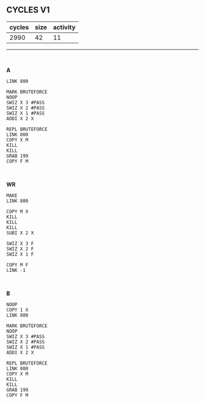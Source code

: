 ## CYCLES V1

| cycles | size | activity |
| ------ | ---- | -------- |
| 2990 | 42 | 11 |
<hr>
<br>

**A**

```
LINK 800

MARK BRUTEFORCE
NOOP
SWIZ X 3 #PASS
SWIZ X 2 #PASS
SWIZ X 1 #PASS
ADDI X 2 X

REPL BRUTEFORCE
LINK 800
COPY X M
KILL
KILL
GRAB 199
COPY F M
```

<br>

**WR**

```
MAKE
LINK 800

COPY M X
KILL
KILL
KILL
SUBI X 2 X

SWIZ X 3 F
SWIZ X 2 F
SWIZ X 1 F

COPY M F
LINK -1
```

<br>

**B**

```
NOOP
COPY 1 X
LINK 800

MARK BRUTEFORCE
NOOP
SWIZ X 3 #PASS
SWIZ X 2 #PASS
SWIZ X 1 #PASS
ADDI X 2 X

REPL BRUTEFORCE
LINK 800
COPY X M
KILL
KILL
GRAB 199
COPY F M
```
